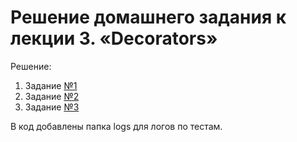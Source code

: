 # Решение домашнего задания к лекции 3. «Decorators»

Решение: 
1. Задание [№1](https://github.com/SviatoslavZonov/decorator/blob/main/task1.py) 
2. Задание [№2](https://github.com/SviatoslavZonov/decorator/blob/main/task2.py)
3. Задание [№3](https://github.com/SviatoslavZonov/decorator/blob/main/task3.py)

В код добавлены папка logs для логов по тестам. 